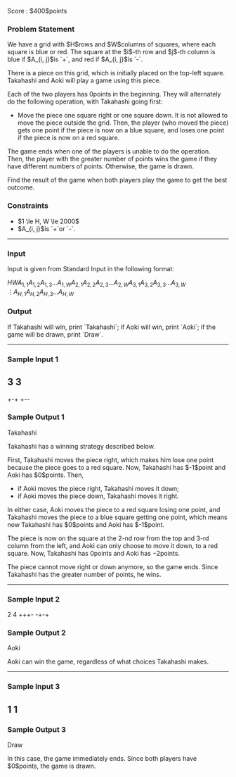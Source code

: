 
<div>

<span>

<span>

<p>
Score : $400$points
</p>

<div>

<section>

### **Problem Statement**

<p>
We have a grid with $H$rows and $W$columns of squares, where each square is blue or red. The square at the $i$-th row and $j$-th column is blue if $A_{i, j}$is `+`, and red if $A_{i, j}$is `-`.

There is a piece on this grid, which is initially placed on the top-left square. Takahashi and Aoki will play a game using this piece.

Each of the two players has $0$points in the beginning. They will alternately do the following operation, with Takahashi going first:
</p>

<ul>

<li>
Move the piece one square right or one square down. It is not allowed to move the piece outside the grid. Then, the player (who moved the piece) gets one point if the piece is now on a blue square, and loses one point if the piece is now on a red square.
</li>

</ul>

<p>
The game ends when one of the players is unable to do the operation. Then, the player with the greater number of points wins the game if they have different numbers of points. Otherwise, the game is drawn.

Find the result of the game when both players play the game to get the best outcome.
</p>

</section>

</div>

<div>

<section>

### **Constraints**

<ul>

<li>
$1 \le H, W \le 2000$
</li>

<li>
$A_{i, j}$is `+`or `-`.
</li>

</ul>

</section>

</div>

---

<div>

<div>

<section>

### **Input**

<p>
Input is given from Standard Input in the following format:
</p>

<div>

$H$$W$$A_{1, 1}A_{1, 2}A_{1, 3} \dots A_{1, W}$$A_{2, 1}A_{2, 2}A_{2, 3} \dots A_{2, W}$$A_{3, 1}A_{3, 2}A_{3, 3} \dots A_{3, W}$$\hspace{2cm}\vdots$$A_{H, 1}A_{H, 2}A_{H, 3} \dots A_{H, W}$
</div>

</section>

</div>

<div>

<section>

### **Output**

<p>
If Takahashi will win, print `Takahashi`; if Aoki will win, print `Aoki`; if the game will be drawn, print `Draw`.
</p>

</section>

</div>

</div>

---

<div>

<section>

### **Sample Input 1**

<div>

3 3
---
+-+
+--

</div>

</section>

</div>

<div>

<section>

### **Sample Output 1**

<div>

Takahashi

</div>

<p>
Takahashi has a winning strategy described below.
</p>

<p>
First, Takahashi moves the piece right, which makes him lose one point because the piece goes to a red square. Now, Takahashi has $-1$point and Aoki has $0$points. Then,
</p>

<ul>

<li>
if Aoki moves the piece right, Takahashi moves it down;
</li>

<li>
if Aoki moves the piece down, Takahashi moves it right.
</li>

</ul>

<p>
In either case, Aoki moves the piece to a red square losing one point, and Takahashi moves the piece to a blue square getting one point, which means now Takahashi has $0$points and Aoki has $-1$point.

The piece is now on the square at the $2$-nd row from the top and $3$-rd column from the left, and Aoki can only choose to move it down, to a red square. Now, Takahashi has $0$points and Aoki has $-2$points.

The piece cannot move right or down anymore, so the game ends. Since Takahashi has the greater number of points, he wins.
</p>

</section>

</div>

---

<div>

<section>

### **Sample Input 2**

<div>

2 4
+++-
-+-+

</div>

</section>

</div>

<div>

<section>

### **Sample Output 2**

<div>

Aoki

</div>

<p>
Aoki can win the game, regardless of what choices Takahashi makes.
</p>

</section>

</div>

---

<div>

<section>

### **Sample Input 3**

<div>

1 1
-

</div>

</section>

</div>

<div>

<section>

### **Sample Output 3**

<div>

Draw

</div>

<p>
In this case, the game immediately ends. Since both players have $0$points, the game is drawn.
</p>

</section>

</div>

</span>

</span>

</div>
